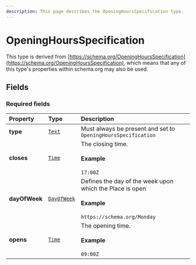 ```yaml
---
description: This page describes the OpeningHoursSpecification type.
---
```


# OpeningHoursSpecification

This type is derived from [https://schema.org/OpeningHoursSpecification](https://schema.org/OpeningHoursSpecification), which means that any of this type's properties within schema.org may also be used.

## **Fields**

### **Required fields**
    
<table>
  <thead>
    <tr>
      <th style="text-align:left">Property</th>
      <th style="text-align:left">Type</th>
      <th style="text-align:left">Description</th>
    </tr>
  </thead>
  <tbody>
    <tr>
      <td style="text-align:left"><b>type</b></td>
      <td style="text-align:left">
        <a href="https://schema.org/Text"><code>Text</code></a>
      </td>
      <td style="text-align:left">
        Must always be present and set to <code>OpeningHoursSpecification</code>
      </td>
    </tr>
    <tr>
      <td style="text-align:left"><b>closes</b></td>
      <td style="text-align:left">
        <a href="https://schema.org/Time"><code>Time</code></a>
      </td>
      <td style="text-align:left">
        The closing time.</br></br><b>Example</b></br></br><code>17:00Z</code>
      </td>
    </tr>
    <tr>
      <td style="text-align:left"><b>dayOfWeek</b></td>
      <td style="text-align:left">
        <a href="https://schema.org/DayOfWeek"><code>DayOfWeek</code></a>
      </td>
      <td style="text-align:left">
        Defines the day of the week upon which the Place is open</br></br><b>Example</b></br></br><code>https://schema.org/Monday</code>
      </td>
    </tr>
    <tr>
      <td style="text-align:left"><b>opens</b></td>
      <td style="text-align:left">
        <a href="https://schema.org/Time"><code>Time</code></a>
      </td>
      <td style="text-align:left">
        The opening time.</br></br><b>Example</b></br></br><code>09:00Z</code>
      </td>
    </tr>
  </tbody>
</table>


